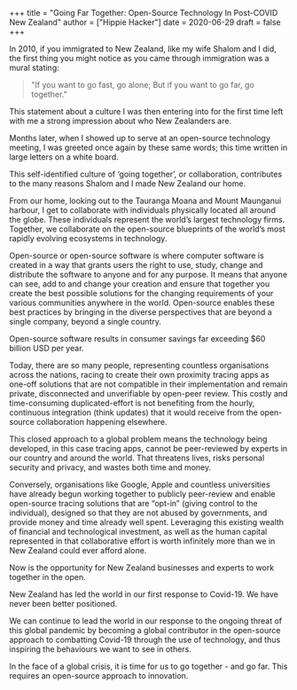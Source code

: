 +++
title = "Going Far Together: Open-Source Technology In Post-COVID New Zealand"
author = ["Hippie Hacker"]
date = 2020-06-29
draft = false
+++

In 2010, if you immigrated to New Zealand, like my wife Shalom and I did, the first thing you might notice as you came through immigration was a mural stating:

> "If you want to go fast, go alone; But if you want to go far, go together."

This statement about a culture I was then entering into for the first time left with me a strong impression about who New Zealanders are.

Months later, when I showed up to serve at an open-source technology meeting, I was greeted once again by these same words; this time written in large letters on a white board.

This self-identified culture of ‘going together’, or collaboration, contributes to the many reasons Shalom and I made New Zealand our home.

From our home, looking out to the Tauranga Moana and Mount Maunganui harbour, I get to collaborate with individuals physically located all around the globe. These individuals represent the world’s largest technology firms. Together, we collaborate on the open-source blueprints of the world’s most rapidly evolving ecosystems in technology.

Open-source or open-source software is where computer software is created in a way that grants users the right to use, study, change and distribute the software to anyone and for any purpose. It means that anyone can see, add to and change your creation and ensure that together you create the best possible solutions for the changing requirements of your various communities anywhere in the world. Open-source enables these best practices by bringing in the diverse perspectives that are beyond a single company, beyond a single country.

Open-source software results in consumer savings far exceeding $60 billion USD per year.

Today, there are so many people, representing countless organisations across the nations, racing to create their own proximity tracing apps as one-off solutions that are not compatible in their implementation and remain private, disconnected and unverifiable by open-peer review. This costly and time-consuming duplicated-effort is not benefiting from the hourly, continuous integration (think updates) that it would receive from the open-source collaboration happening elsewhere.

This closed approach to a global problem means the technology being developed, in this case tracing apps, cannot be peer-reviewed by experts in our country and around the world. That threatens lives, risks personal security and privacy, and wastes both time and money.

Conversely, organisations like Google, Apple and countless universities have already begun working together to publicly peer-review and enable open-source tracing solutions that are “opt-in” (giving control to the individual), designed so that they are not abused by governments, and provide money and time already well spent. Leveraging this existing wealth of financial and technological investment, as well as the human capital represented in that collaborative effort is worth infinitely more than we in New Zealand could ever afford alone.

Now is the opportunity for New Zealand businesses and experts to work together in the open.

New Zealand has led the world in our first response to Covid-19. We have never been better positioned.

We can continue to lead the world in our response to the ongoing threat of this global pandemic by becoming a global contributor in the open-source approach to combatting Covid-19 through the use of technology, and thus inspiring the behaviours we want to see in others.

In the face of a global crisis, it is time for us to go together - and go far. This requires an open-source approach to innovation.
